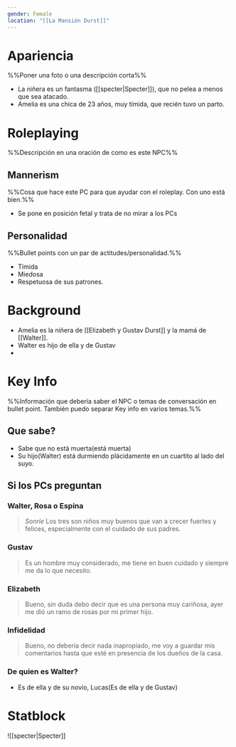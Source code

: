 ```yaml
---
gender: Female
location: "[[La Mansión Durst]]"
---
```



# Apariencia
%%Poner una foto o una descripción corta%%
- La niñera es un fantasma ([[specter|Specter]]), que no pelea a menos que sea atacado.
- Amelia es una chica de 23 años, muy tímida, que recién tuvo un parto.

# Roleplaying
%%Descripción en una oración de como es este NPC%%
## Mannerism
%%Cosa que hace este PC para que ayudar con el roleplay. Con uno está bien.%%
- Se pone en posición fetal y trata de no mirar a los PCs
## Personalidad
%%Bullet points con un par de actitudes/personalidad.%%
- Tímida
- Miedosa
- Respetuosa de sus patrones.
# Background
- Amelia es la niñera de [[Elizabeth y Gustav Durst]] y la mamá de [[Walter]].
- Walter es hijo de ella y de Gustav
- 
# Key Info
%%Información que debería saber el NPC o temas de conversación en bullet point. También puedo separar Key info en varios temas.%%

## Que sabe?
- Sabe que no está muerta(está muerta)
- Su hijo(Walter) está durmiendo plácidamente en un cuartito al lado del suyo.

## Si los PCs preguntan
### Walter, Rosa o Espina
>*Sonríe* Los tres son niños muy buenos que van a crecer fuertes y felices, especialmente con el cuidado de sus padres.
### Gustav
> Es un hombre muy considerado, me tiene en buen cuidado y siempre me da lo que necesito.

### Elizabeth
>Bueno, sin duda debo decir que es una persona muy cariñosa, ayer me dió un ramo de rosas por mi primer hijo.

### Infidelidad
> Bueno, no debería decir nada inapropiado, me voy a guardar mis comentarios hasta que esté en presencia de los dueños de la casa.

### De quien es Walter?
- Es de ella y de su novio, Lucas(Es de ella y de Gustav)


# Statblock
![[specter|Specter]]